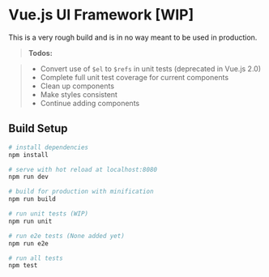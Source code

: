# Vue.js UI Framework [WIP]

This is a very rough build and is in no way meant to be used in production. 

> **Todos:**

> - Convert use of `$el` to `$refs` in unit tests (deprecated in Vue.js 2.0)
> - Complete full unit test coverage for current components
> - Clean up components
> - Make styles consistent
> - Continue adding components


## Build Setup

``` bash
# install dependencies
npm install

# serve with hot reload at localhost:8080
npm run dev

# build for production with minification
npm run build

# run unit tests (WIP)
npm run unit

# run e2e tests (None added yet)
npm run e2e

# run all tests
npm test
```

